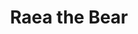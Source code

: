 ---
title: Raea the Bear
description: 50% dog, 50% bear, and 100% open data. Master of playing dead and doggyScript. I woof Open Governmentz <3
logo: https://pbs.twimg.com/media/Cfy6CInVAAIUNrv.jpg
email: raea@gmail.com
github: http://github.com/bearyRae
---